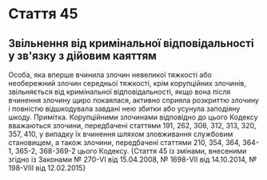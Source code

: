 Cтаття 45
====
Звільнення від кримінальної відповідальності у зв'язку з дійовим каяттям
----
Особа, яка вперше вчинила злочин невеликої тяжкості або необережний злочин середньої тяжкості, крім корупційних злочинів, звільняється від кримінальної відповідальності, якщо вона після вчинення злочину щиро покаялася, активно сприяла розкриттю злочину і повністю відшкодувала завдані нею збитки або усунула заподіяну шкоду.
Примітка. Корупційними злочинами відповідно до цього Кодексу вважаються злочини, передбачені статтями 191, 262, 308, 312, 313, 320, 357, 410, у випадку їх вчинення шляхом зловживання службовим становищем, а також злочини, передбачені статтями 210, 354, 364, 364-1, 365-2, 368-369-2 цього Кодексу.
{Стаття 45 із змінами, внесеними згідно із Законами № 270-VI від 15.04.2008, № 1698-VII від 14.10.2014, № 198-VIII від 12.02.2015}
